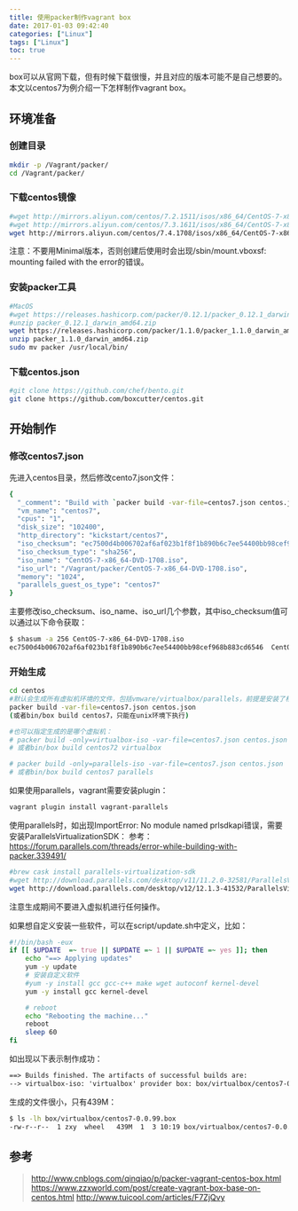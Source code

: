 ```yaml
---
title: 使用packer制作vagrant box
date: 2017-01-03 09:42:40
categories: ["Linux"]
tags: ["Linux"]
toc: true
---
```

box可以从官网下载，但有时候下载很慢，并且对应的版本可能不是自己想要的。本文以centos7为例介绍一下怎样制作vagrant box。

<!-- more -->

## 环境准备

### 创建目录
```bash
mkdir -p /Vagrant/packer/
cd /Vagrant/packer/
```

### 下载centos镜像
```bash
#wget http://mirrors.aliyun.com/centos/7.2.1511/isos/x86_64/CentOS-7-x86_64-DVD-1511.iso
#wget http://mirrors.aliyun.com/centos/7.3.1611/isos/x86_64/CentOS-7-x86_64-DVD-1611.iso
wget http://mirrors.aliyun.com/centos/7.4.1708/isos/x86_64/CentOS-7-x86_64-DVD-1708.iso
```
注意：不要用Minimal版本，否则创建后使用时会出现/sbin/mount.vboxsf: mounting failed with the error的错误。

### 安装packer工具
```bash
#MacOS
#wget https://releases.hashicorp.com/packer/0.12.1/packer_0.12.1_darwin_amd64.zip
#unzip packer_0.12.1_darwin_amd64.zip 
wget https://releases.hashicorp.com/packer/1.1.0/packer_1.1.0_darwin_amd64.zip
unzip packer_1.1.0_darwin_amd64.zip
sudo mv packer /usr/local/bin/
```

### 下载centos.json
```bash
#git clone https://github.com/chef/bento.git
git clone https://github.com/boxcutter/centos.git
```

## 开始制作

### 修改centos7.json
先进入centos目录，然后修改cento7.json文件：
```bash
{
  "_comment": "Build with `packer build -var-file=centos7.json centos.json`",
  "vm_name": "centos7",
  "cpus": "1",
  "disk_size": "102400",
  "http_directory": "kickstart/centos7",
  "iso_checksum": "ec7500d4b006702af6af023b1f8f1b890b6c7ee54400bb98cef968b883cd6546",
  "iso_checksum_type": "sha256",
  "iso_name": "CentOS-7-x86_64-DVD-1708.iso",
  "iso_url": "/Vagrant/packer/CentOS-7-x86_64-DVD-1708.iso",
  "memory": "1024",
  "parallels_guest_os_type": "centos7"
}
```

主要修改iso_checksum、iso_name、iso_url几个参数，其中iso_checksum值可以通过以下命令获取：
```bash
$ shasum -a 256 CentOS-7-x86_64-DVD-1708.iso
ec7500d4b006702af6af023b1f8f1b890b6c7ee54400bb98cef968b883cd6546  CentOS-7-x86_64-DVD-1708.iso
```

### 开始生成
```bash
cd centos
#默认会生成所有虚拟机环境的文件，包括vmware/virtualbox/parallels，前提是安装了相应的虚拟机。
packer build -var-file=centos7.json centos.json
(或者bin/box build centos7，只能在unix环境下执行)

#也可以指定生成的是哪个虚拟机：
# packer build -only=virtualbox-iso -var-file=centos7.json centos.json
# 或者bin/box build centos72 virtualbox

# packer build -only=parallels-iso -var-file=centos7.json centos.json
# 或者bin/box build centos7 parallels
```

如果使用parallels，vagrant需要安装plugin：
```bash
vagrant plugin install vagrant-parallels
```

使用parallels时，如出现ImportError: No module named prlsdkapi错误，需要安装ParallelsVirtualizationSDK：
参考：https://forum.parallels.com/threads/error-while-building-with-packer.339491/
```bash
#brew cask install parallels-virtualization-sdk
#wget http://download.parallels.com/desktop/v11/11.2.0-32581/ParallelsVirtualizationSDK-11.2.0-32581-mac.dmg
wget http://download.parallels.com/desktop/v12/12.1.3-41532/ParallelsVirtualizationSDK-12.1.3-41532-mac.dmg
```

注意生成期间不要进入虚拟机进行任何操作。

如果想自定义安装一些软件，可以在script/update.sh中定义，比如：
```bash
#!/bin/bash -eux
if [[ $UPDATE  =~ true || $UPDATE =~ 1 || $UPDATE =~ yes ]]; then
    echo "==> Applying updates" 
    yum -y update
    # 安装自定义软件
    #yum -y install gcc gcc-c++ make wget autoconf kernel-devel
    yum -y install gcc kernel-devel

    # reboot
    echo "Rebooting the machine..."
    reboot
    sleep 60
fi
```

如出现以下表示制作成功：
```html
==> Builds finished. The artifacts of successful builds are:
--> virtualbox-iso: 'virtualbox' provider box: box/virtualbox/centos7-0.0.99.box
```

生成的文件很小，只有439M：
```bash
$ ls -lh box/virtualbox/centos7-0.0.99.box
-rw-r--r--  1 zxy  wheel   439M  1  3 10:19 box/virtualbox/centos7-0.0.99.box
```

## 参考
> http://www.cnblogs.com/qinqiao/p/packer-vagrant-centos-box.html
> https://www.zzxworld.com/post/create-vagrant-box-base-on-centos.html
> http://www.tuicool.com/articles/F7ZjQvy


